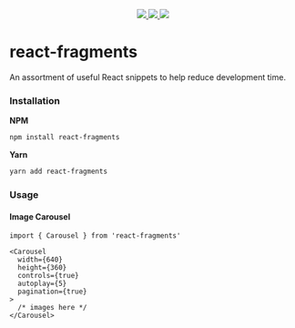 <p align="center">
  <a href="https://github.com/sponsors/brentlapierre">
    <img src="https://img.shields.io/github/sponsors/brentlapierre" />
  </a>
  <a href="https://github.com/brentlapierre/react-fragments/actions?query=e2e">
    <img src="https://img.shields.io/github/workflow/status/brentlapierre/react-fragments/e2e" />
  </a>
  <a href="https://www.npmjs.org/package/react-fragments">
    <img src="https://img.shields.io/npm/v/react-fragments" />
  </a>
</p>

# react-fragments

An assortment of useful React snippets to help reduce development time.

### Installation

**NPM**
```bash
npm install react-fragments
```

**Yarn**
```bash
yarn add react-fragments
```

### Usage

#### Image Carousel

```tsx
import { Carousel } from 'react-fragments'

<Carousel
  width={640}
  height={360}
  controls={true}
  autoplay={5}
  pagination={true}
>
  /* images here */
</Carousel>
```
